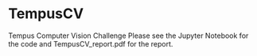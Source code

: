 # TempusCV
Tempus Computer Vision Challenge
Please see the Jupyter Notebook for the code and TempusCV_report.pdf for the report.
